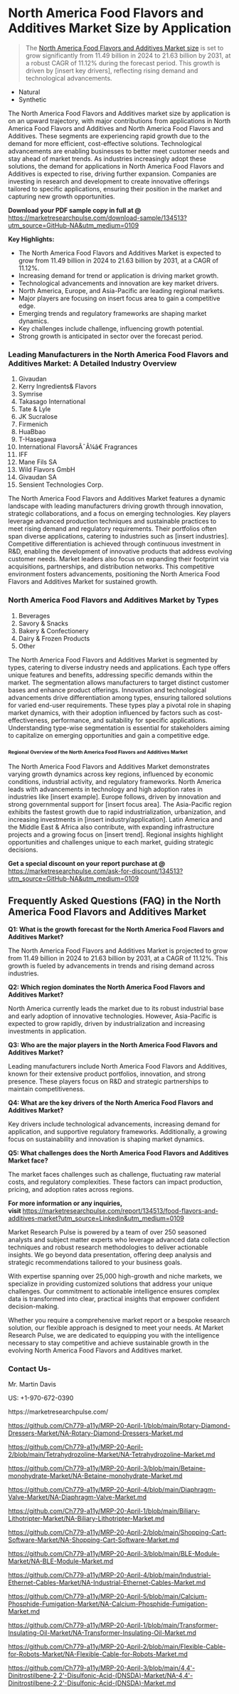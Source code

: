 <h1>North America Food Flavors and Additives Market&nbsp;Size by Application</h1><blockquote><p>The <a href="https://marketresearchpulse.com/download-sample/134513?utm_source=GitHub-NA&amp;utm_medium=0109">North America Food Flavors and Additives Market size</a> is set to grow significantly from 11.49 billion in 2024 to 21.63 billion by 2031, at a robust CAGR of 11.12% during the forecast period. This growth is driven by [insert key drivers], reflecting rising demand and technological advancements.</p></blockquote><ul><li>Natural <li> Synthetic</li></ul><p>The North America Food Flavors and Additives market size by application is on an upward trajectory, with major contributions from applications in North America Food Flavors and Additives and North America Food Flavors and Additives. These segments are experiencing rapid growth due to the demand for more efficient, cost-effective solutions. Technological advancements are enabling businesses to better meet customer needs and stay ahead of market trends. As industries increasingly adopt these solutions, the demand for applications in North America Food Flavors and Additives is expected to rise, driving further expansion. Companies are investing in research and development to create innovative offerings tailored to specific applications, ensuring their position in the market and capturing new growth opportunities.</p><p><strong>Download your PDF sample copy in full at @ </strong><a href="https://marketresearchpulse.com/download-sample/134513?utm_source=GitHub-NA&amp;utm_medium=0109">https://marketresearchpulse.com/download-sample/134513?utm_source=GitHub-NA&amp;utm_medium=0109</a></p><p><strong>Key Highlights: </strong></p><ul><li>The North America Food Flavors and Additives Market is expected to grow from 11.49 billion in 2024 to 21.63 billion by 2031, at a CAGR of 11.12%.</li><li>Increasing demand for trend or application is driving market growth.</li><li>Technological advancements and innovation are key market drivers.</li><li>North America, Europe, and Asia-Pacific are leading regional markets.</li><li>Major players are focusing on insert focus area to gain a competitive edge.</li><li>Emerging trends and regulatory frameworks are shaping market dynamics.</li><li>Key challenges include challenge, influencing growth potential.</li><li>Strong growth is anticipated in sector over the forecast period.</li></ul><h3>Leading Manufacturers in the North America Food Flavors and Additives Market: A Detailed Industry Overview</h3><ol><li>Givaudan</li><li>Kerry Ingredients& Flavors</li><li>Symrise</li><li>Takasago International</li><li>Tate & Lyle</li><li>JK Sucralose</li><li>Firmenich</li><li>HuaBbao</li><li>T-Hasegawa</li><li>International FlavorsÃ¯Â¼â€ Fragrances</li><li>IFF</li><li>Mane Fils SA</li><li>Wild Flavors GmbH</li><li>Givaudan SA</li><li>Sensient Technologies Corp.</li></ol><div class="flex max-w-full flex-col flex-grow"><div class="min-h-8 text-message flex w-full flex-col items-end gap-2 whitespace-normal break-words [.text-message+&amp;]:mt-5" dir="auto" data-message-author-role="assistant" data-message-id="fd8432e4-4910-450d-b182-61b7bfb0a01f" data-message-model-slug="gpt-4o"><div class="flex w-full flex-col gap-1 empty:hidden first:pt-[3px]"><div class="markdown prose w-full break-words dark:prose-invert light"><p>The North America Food Flavors and Additives Market features a dynamic landscape with leading manufacturers driving growth through innovation, strategic collaborations, and a focus on emerging technologies. Key players leverage advanced production techniques and sustainable practices to meet rising demand and regulatory requirements. Their portfolios often span diverse applications, catering to industries such as [insert industries]. Competitive differentiation is achieved through continuous investment in R&amp;D, enabling the development of innovative products that address evolving customer needs. Market leaders also focus on expanding their footprint via acquisitions, partnerships, and distribution networks. This competitive environment fosters advancements, positioning the North America Food Flavors and Additives Market for sustained growth.</p></div></div></div></div><h3>North America Food Flavors and Additives Market by Types</h3><ol><li>Beverages <li> Savory & Snacks <li> Bakery & Confectionery <li> Dairy & Frozen Products <li> Other</li></ol><div class="flex max-w-full flex-col flex-grow"><div class="min-h-8 text-message flex w-full flex-col items-end gap-2 whitespace-normal break-words [.text-message+&amp;]:mt-5" dir="auto" data-message-author-role="assistant" data-message-id="084470be-0bb7-4664-bddf-5156b4f41249" data-message-model-slug="gpt-4o-mini"><div class="flex w-full flex-col gap-1 empty:hidden first:pt-[3px]"><div class="markdown prose w-full break-words dark:prose-invert light"><p>The North America Food Flavors and Additives Market is segmented by types, catering to diverse industry needs and applications. Each type offers unique features and benefits, addressing specific demands within the market. The segmentation allows manufacturers to target distinct customer bases and enhance product offerings. Innovation and technological advancements drive differentiation among types, ensuring tailored solutions for varied end-user requirements. These types play a pivotal role in shaping market dynamics, with their adoption influenced by factors such as cost-effectiveness, performance, and suitability for specific applications. Understanding type-wise segmentation is essential for stakeholders aiming to capitalize on emerging opportunities and gain a competitive edge.</p></div></div></div></div><h3><span style="font-size: 11px;">Regional Overview of the North America Food Flavors and Additives Market</span></h3><div class="flex max-w-full flex-col flex-grow"><div class="min-h-8 text-message flex w-full flex-col items-end gap-2 whitespace-normal break-words [.text-message+&amp;]:mt-5" dir="auto" data-message-author-role="assistant" data-message-id="e9038762-ce64-4e30-91c9-9bd413514231" data-message-model-slug="gpt-4o-mini"><div class="flex w-full flex-col gap-1 empty:hidden first:pt-[3px]"><div class="markdown prose w-full break-words dark:prose-invert light"><p>The North America Food Flavors and Additives Market demonstrates varying growth dynamics across key regions, influenced by economic conditions, industrial activity, and regulatory frameworks. North America leads with advancements in technology and high adoption rates in industries like [insert example]. Europe follows, driven by innovation and strong governmental support for [insert focus area]. The Asia-Pacific region exhibits the fastest growth due to rapid industrialization, urbanization, and increasing investments in [insert industry/application]. Latin America and the Middle East &amp; Africa also contribute, with expanding infrastructure projects and a growing focus on [insert trend]. Regional insights highlight opportunities and challenges unique to each market, guiding strategic decisions.</p></div></div></div></div><p><strong>Get a special discount on your report purchase at @ </strong><a href="https://marketresearchpulse.com/ask-for-discount/134513?utm_source=GitHub-NA&amp;utm_medium=0109">https://marketresearchpulse.com/ask-for-discount/134513?utm_source=GitHub-NA&amp;utm_medium=0109</a></p><h2>Frequently Asked Questions (FAQ) in the North America Food Flavors and Additives Market</h2><p><strong>Q1: What is the growth forecast for the North America Food Flavors and Additives Market?</strong></p><p>The North America Food Flavors and Additives Market is projected to grow from 11.49 billion in 2024 to 21.63 billion by 2031, at a CAGR of 11.12%. This growth is fueled by advancements in trends and rising demand across industries.</p><p><strong>Q2: Which region dominates the North America Food Flavors and Additives Market?</strong></p><p>North America currently leads the market due to its robust industrial base and early adoption of innovative technologies. However, Asia-Pacific is expected to grow rapidly, driven by industrialization and increasing investments in application.</p><p><strong>Q3: Who are the major players in the North America Food Flavors and Additives Market?</strong></p><p>Leading manufacturers include North America Food Flavors and Additives, known for their extensive product portfolios, innovation, and strong presence. These players focus on R&amp;D and strategic partnerships to maintain competitiveness.</p><p><strong>Q4: What are the key drivers of the North America Food Flavors and Additives Market?</strong></p><p>Key drivers include technological advancements, increasing demand for application, and supportive regulatory frameworks. Additionally, a growing focus on sustainability and innovation is shaping market dynamics.</p><p><strong>Q5: What challenges does the North America Food Flavors and Additives Market face?</strong></p><p>The market faces challenges such as challenge, fluctuating raw material costs, and regulatory complexities. These factors can impact production, pricing, and adoption rates across regions.</p><p><strong>For more information or any inquiries, visit&nbsp;</strong><a href="https://marketresearchpulse.com/report/134513/food-flavors-and-additives-market?utm_source=Linkedin&utm_medium=0109">https://marketresearchpulse.com/report/134513/food-flavors-and-additives-market?utm_source=Linkedin&utm_medium=0109</a></p><p>Market Research Pulse is powered by a team of over 250 seasoned analysts and subject matter experts who leverage advanced data collection techniques and robust research methodologies to deliver actionable insights. We go beyond data presentation, offering deep analysis and strategic recommendations tailored to your business goals.</p><p>With expertise spanning over 25,000 high-growth and niche markets, we specialize in providing customized solutions that address your unique challenges. Our commitment to actionable intelligence ensures complex data is transformed into clear, practical insights that empower confident decision-making.</p><p>Whether you require a comprehensive market report or a bespoke research solution, our flexible approach is designed to meet your needs. At Market Research Pulse, we are dedicated to equipping you with the intelligence necessary to stay competitive and achieve sustainable growth in the evolving North America Food Flavors and Additives market.</p><h3><strong>Contact Us-</strong></h3><p>Mr. Martin Davis</p><p>US: +1-970-672-0390</p><p>https://marketresearchpulse.com/</p><p><a href="https://github.com/Ch779-a11y/MRP-20-April-1/blob/main/Rotary-Diamond-Dressers-Market/NA-Rotary-Diamond-Dressers-Market.md">https://github.com/Ch779-a11y/MRP-20-April-1/blob/main/Rotary-Diamond-Dressers-Market/NA-Rotary-Diamond-Dressers-Market.md</a></p><p><a href="https://github.com/Ch779-a11y/MRP-20-April-2/blob/main/Tetrahydrozoline-Market/NA-Tetrahydrozoline-Market.md">https://github.com/Ch779-a11y/MRP-20-April-2/blob/main/Tetrahydrozoline-Market/NA-Tetrahydrozoline-Market.md</a></p><p><a href="https://github.com/Ch779-a11y/MRP-20-April-3/blob/main/Betaine-monohydrate-Market/NA-Betaine-monohydrate-Market.md">https://github.com/Ch779-a11y/MRP-20-April-3/blob/main/Betaine-monohydrate-Market/NA-Betaine-monohydrate-Market.md</a></p><p><a href="https://github.com/Ch779-a11y/MRP-20-April-4/blob/main/Diaphragm-Valve-Market/NA-Diaphragm-Valve-Market.md">https://github.com/Ch779-a11y/MRP-20-April-4/blob/main/Diaphragm-Valve-Market/NA-Diaphragm-Valve-Market.md</a></p><p><a href="https://github.com/Ch779-a11y/MRP-20-April-1/blob/main/Biliary-Lithotripter-Market/NA-Biliary-Lithotripter-Market.md">https://github.com/Ch779-a11y/MRP-20-April-1/blob/main/Biliary-Lithotripter-Market/NA-Biliary-Lithotripter-Market.md</a></p><p><a href="https://github.com/Ch779-a11y/MRP-20-April-2/blob/main/Shopping-Cart-Software-Market/NA-Shopping-Cart-Software-Market.md">https://github.com/Ch779-a11y/MRP-20-April-2/blob/main/Shopping-Cart-Software-Market/NA-Shopping-Cart-Software-Market.md</a></p><p><a href="https://github.com/Ch779-a11y/MRP-20-April-3/blob/main/BLE-Module-Market/NA-BLE-Module-Market.md">https://github.com/Ch779-a11y/MRP-20-April-3/blob/main/BLE-Module-Market/NA-BLE-Module-Market.md</a></p><p><a href="https://github.com/Ch779-a11y/MRP-20-April-4/blob/main/Industrial-Ethernet-Cables-Market/NA-Industrial-Ethernet-Cables-Market.md">https://github.com/Ch779-a11y/MRP-20-April-4/blob/main/Industrial-Ethernet-Cables-Market/NA-Industrial-Ethernet-Cables-Market.md</a></p><p><a href="https://github.com/Ch779-a11y/MRP-20-April-5/blob/main/Calcium-Phosphide-Fumigation-Market/NA-Calcium-Phosphide-Fumigation-Market.md">https://github.com/Ch779-a11y/MRP-20-April-5/blob/main/Calcium-Phosphide-Fumigation-Market/NA-Calcium-Phosphide-Fumigation-Market.md</a></p><p><a href="https://github.com/Ch779-a11y/MRP-20-April-1/blob/main/Transformer-Insulating-Oil-Market/NA-Transformer-Insulating-Oil-Market.md">https://github.com/Ch779-a11y/MRP-20-April-1/blob/main/Transformer-Insulating-Oil-Market/NA-Transformer-Insulating-Oil-Market.md</a></p><p><a href="https://github.com/Ch779-a11y/MRP-20-April-2/blob/main/Flexible-Cable-for-Robots-Market/NA-Flexible-Cable-for-Robots-Market.md">https://github.com/Ch779-a11y/MRP-20-April-2/blob/main/Flexible-Cable-for-Robots-Market/NA-Flexible-Cable-for-Robots-Market.md</a></p><p><a href="https://github.com/Ch779-a11y/MRP-20-April-3/blob/main/4,4'-Dinitrostilbene-2,2'-Disulfonic-Acid-(DNSDA)-Market/NA-4,4'-Dinitrostilbene-2,2'-Disulfonic-Acid-(DNSDA)-Market.md">https://github.com/Ch779-a11y/MRP-20-April-3/blob/main/4,4'-Dinitrostilbene-2,2'-Disulfonic-Acid-(DNSDA)-Market/NA-4,4'-Dinitrostilbene-2,2'-Disulfonic-Acid-(DNSDA)-Market.md</a></p>
